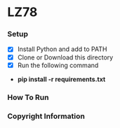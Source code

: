 # LZ78

### Setup

- [X] Install Python and add to PATH
- [X] Clone or Download this directory
- [X] Run the following command
* __pip install -r requirements.txt__

### How To Run

### Copyright Information
